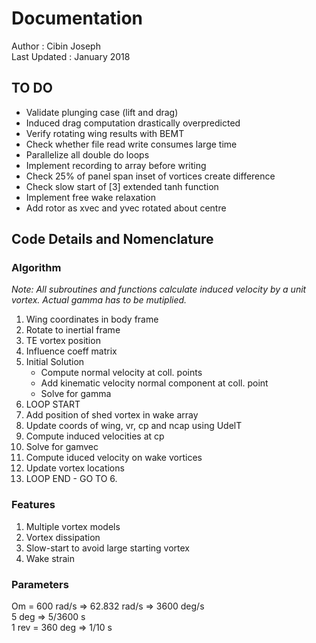 # Documentation
Author : Cibin Joseph  
Last Updated : January 2018

## TO DO
- Validate plunging case (lift and drag)
- Induced drag computation drastically overpredicted
- Verify rotating wing results with BEMT
- Check whether file read write consumes large time 
- Parallelize all double do loops
- Implement recording to array before writing
- Check 25% of panel span inset of vortices create difference
- Check slow start of [3] extended tanh function
- Implement free wake relaxation
- Add rotor as xvec and yvec rotated about centre

## Code Details and Nomenclature
### Algorithm
*Note: All subroutines and functions calculate induced velocity by a unit vortex. Actual gamma has to be mutiplied.*
1. Wing coordinates in body frame
2. Rotate to inertial frame
3. TE vortex position
4. Influence coeff matrix
5. Initial Solution
   * Compute normal velocity at coll. points
   * Add kinematic velocity normal component at coll. point
   * Solve for gamma
6. LOOP START
7. Add position of shed vortex in wake array
8. Update coords of wing, vr, cp and ncap using UdelT
9. Compute induced velocities at cp
10. Solve for gamvec
11. Compute iduced velocity on wake vortices
12. Update vortex locations
13. LOOP END - GO TO 6.

### Features
1. Multiple vortex models 
2. Vortex dissipation
3. Slow-start to avoid large starting vortex
4. Wake strain

### Parameters
Om = 600 rad/s => 62.832 rad/s => 3600 deg/s  
5 deg => 5/3600 s  
1 rev = 360 deg => 1/10 s  

